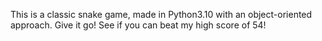 This is a classic snake game, made in Python3.10 with an object-oriented approach. 
Give it go! See if you can beat my high score of 54!
